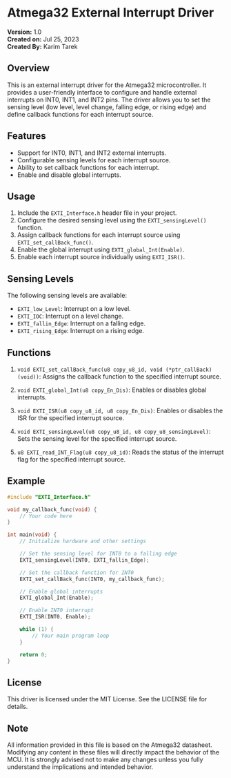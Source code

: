 # Atmega32 External Interrupt Driver

**Version:** 1.0  
**Created on:** Jul 25, 2023  
**Created By:** Karim Tarek

## Overview

This is an external interrupt driver for the Atmega32 microcontroller. It provides a user-friendly interface to configure and handle external interrupts on INT0, INT1, and INT2 pins. The driver allows you to set the sensing level (low level, level change, falling edge, or rising edge) and define callback functions for each interrupt source.

## Features

- Support for INT0, INT1, and INT2 external interrupts.
- Configurable sensing levels for each interrupt source.
- Ability to set callback functions for each interrupt.
- Enable and disable global interrupts.

## Usage

1. Include the `EXTI_Interface.h` header file in your project.
2. Configure the desired sensing level using the `EXTI_sensingLevel()` function.
3. Assign callback functions for each interrupt source using `EXTI_set_callBack_func()`.
4. Enable the global interrupt using `EXTI_global_Int(Enable)`.
5. Enable each interrupt source individually using `EXTI_ISR()`.

## Sensing Levels

The following sensing levels are available:

- `EXTI_low_Level`: Interrupt on a low level.
- `EXTI_IOC`: Interrupt on a level change.
- `EXTI_fallin_Edge`: Interrupt on a falling edge.
- `EXTI_rising_Edge`: Interrupt on a rising edge.

## Functions

1. `void EXTI_set_callBack_func(u8 copy_u8_id, void (*ptr_callBack)(void))`: Assigns the callback function to the specified interrupt source.

2. `void EXTI_global_Int(u8 copy_En_Dis)`: Enables or disables global interrupts.

3. `void EXTI_ISR(u8 copy_u8_id, u8 copy_En_Dis)`: Enables or disables the ISR for the specified interrupt source.

4. `void EXTI_sensingLevel(u8 copy_u8_id, u8 copy_u8_sensingLevel)`: Sets the sensing level for the specified interrupt source.

5. `u8 EXTI_read_INT_Flag(u8 copy_u8_id)`: Reads the status of the interrupt flag for the specified interrupt source.

## Example

```c
#include "EXTI_Interface.h"

void my_callback_func(void) {
    // Your code here
}

int main(void) {
    // Initialize hardware and other settings

    // Set the sensing level for INT0 to a falling edge
    EXTI_sensingLevel(INT0, EXTI_fallin_Edge);

    // Set the callback function for INT0
    EXTI_set_callBack_func(INT0, my_callback_func);

    // Enable global interrupts
    EXTI_global_Int(Enable);

    // Enable INT0 interrupt
    EXTI_ISR(INT0, Enable);

    while (1) {
        // Your main program loop
    }

    return 0;
}
```

## License

This driver is licensed under the MIT License. See the LICENSE file for details.

## Note

All information provided in this file is based on the Atmega32 datasheet. Modifying any content in these files will directly impact the behavior of the MCU. It is strongly advised not to make any changes unless you fully understand the implications and intended behavior.